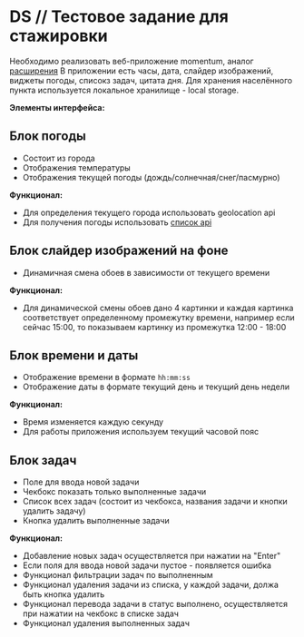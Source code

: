 # DS // Тестовое задание для стажировки

Необходимо реализовать веб-приложение momentum, аналог [расширения](https://chromewebstore.google.com/detail/momentum/laookkfknpbbblfpciffpaejjkokdgca?hl=ru&pli=1)
В приложении есть часы, дата, слайдер изображений, виджеты погоды, списокз задач, цитата дня. Для хранения населённого пункта используется локальное хранилище - local storage.

**Элементы интерфейса:**

## Блок погоды
- Состоит из города
- Отображения температуры
- Отображения текущей погоды (дождь/солнечная/снег/пасмурно)

**Функционал:**
- Для определения текущего города использовать geolocation api
- Для получения погоды использовать [список api](https://github.com/public-api-lists/public-api-lists?tab=readme-ov-file#weather)
  
## Блок слайдер изображений на фоне
- Динамичная смена обоев в зависимости от текущего времени
  
**Функционал:**
- Для динамической смены обоев дано 4 картинки и каждая картинка соответствует определенному промежутку времени, например если сейчас 15:00, то показываем картинку из промежутка 12:00 - 18:00

## Блок времени и даты
- Отображение времени в формате `hh:mm:ss`
- Отображение даты в формате текущий день и текущий день недели
  
**Функционал:**
- Время изменяется каждую секунду
- Для работы приложения используем текущий часовой пояс

## Блок задач
- Поле для ввода новой задачи
- Чекбокс показать только выполненные задачи
- Список всех задач (состоит из чекбокса, названия задачи и кнопки удалить задачу)
- Кнопка удалить выполненные задачи
  
**Функционал:**
- Добавление новых задач осуществляется при нажатии на "Enter"
- Если поля для ввода новой задачи пустое - появляется ошибка
- Функционал фильтрации задач по выполненным
- Функционал удаления задачи из списка, у каждой задачи, должа быть кнопка удалить
- Функционал перевода задачи в статус выполнено, осуществляется при нажатии на чекбокс в списке задач
- Функционал удаления выполненных задач

